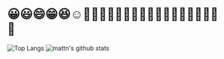 # 😀😃😄😁😆☺️🥲🤣😂😅😊😇🙃😉😗😘🥰😍😌😙😚😋😛😝

![Top Langs](https://github-readme-stats.vercel.app/api/top-langs/?username=apple-x-co&hide=html)
![mattn's github stats](https://github-readme-stats.vercel.app/api?username=apple-x-co&show_icons=true&count_private=true&line_height=40)
